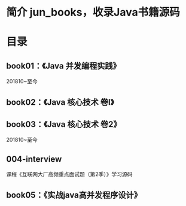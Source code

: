 # 简介    jun_books，收录Java书籍源码
 

# 目录 

## book01：《Java 并发编程实践》

201810~至今

## book02：《Java 核心技术 卷Ⅰ》

## book03：《Java 核心技术 卷2》

201810~至今

## 004-interview

课程《互联网大厂高频重点面试题（第2季）》学习源码


## book05：《实战java高并发程序设计》

